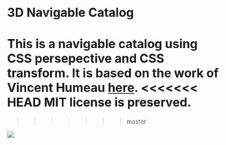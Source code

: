 # 3D Navigable Catalog
This is a navigable catalog using CSS persepective and CSS transform. It is based on the work of Vincent Humeau [here](https://github.com/vinceumo/CSS-3D-Scrolling-z-axis-demo).
<<<<<<< HEAD
MIT license is preserved.
=======
>>>>>>> master

![](show.gif)
